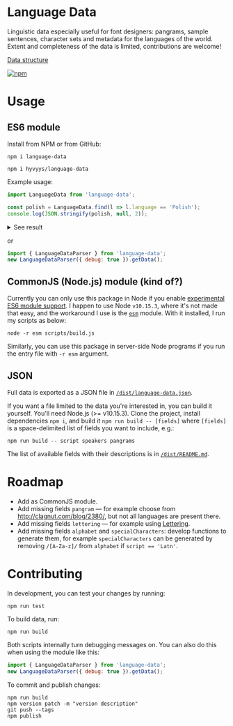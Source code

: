 # Language Data

Linguistic data especially useful for font designers: pangrams, sample sentences, character sets and metadata for the languages of the world. Extent and completeness of the data is limited, contributions are welcome!

[Data structure](https://github.com/hyvyys/language-data/blob/master/dist/README.md)

[![npm](https://img.shields.io/npm/v/language-data)](https://www.npmjs.com/package/language-data)

# Usage

## ES6 module

Install from NPM or from GitHub:

`npm i language-data`

`npm i hyvyys/language-data`

Example usage:

```javascript
import LanguageData from 'language-data';

const polish = LanguageData.find(l => l.language == 'Polish');
console.log(JSON.stringify(polish, null, 2));
```
<details><summary>See result</summary>

  ```
  ​{
    "language": "Polish",
    "region": "European",
    "speakers": 40000000,
    "pangrams": [
      "Koń i żółw grali w kości z piękną ćmą u źródła."
    ],
    "letterings": [
      "Aerofłot Bóbr Część Ćmić Dyndasz Ernest Farfocel Gringo Hochsztapler Irbis Jajko Krokus
       Lalka Łękotka Mąkami Nanizać Obrok Ósemka Poprzestań Quiz Rzeżączka Schniesz Świąt Tarty
       Uzurpator Victoria Warszawa Xero Yeti Złorzeczyć Źrebak Żółtko"
    ],
    "gotchas": [
      {
        "topic": "łł",
        "tags": [
          "metrics"
        ],
        "tests": [
          "Kołłątaj Piłka Ełk Półkole Półton PÓŁTON Radziwiłłów"
        ]
      }
    ],
    "specialCharacters": "Ą ą Ć ć Ę ę Ł ł Ń ń Ó ó Ś ś Ź ź Ż ż",
    "htmlTag": "pl",
    "opentypeTag": "PLK",
    "script": "Latn",
    "scriptName": "Latin",
    "sentences": [],
    "paragraphs": [],
    "smallcaps": [],
    "alphabet": "A a Ą ą B b C c Ć ć D d E e Ę ę F f G g H h I i J j K k L l Ł ł M m N n Ń ń O o Ó ó 
                 P p Q q R r S s Ś ś T t U u V v W w X x Y y Z z Ź ź Ż ż"
  }
  ```
</details>

or

```javascript
import { LanguageDataParser } from 'language-data';
new LanguageDataParser({ debug: true }).getData();
```

## CommonJS (Node.js) module (kind of?)

Currently you can only use this package in Node if you enable [experimental ES6 module support](https://nodejs.org/api/esm.html). I happen to use Node `v10.15.3`, where it's not made that easy, and the workaround I use is the [`esm`](https://www.npmjs.com/package/esm) module. With it installed, I run my scripts as below:

`node -r esm scripts/build.js`

Similarly, you can use this package in server-side Node programs if you run the entry file with `-r esm` argument.

## JSON
Full data is exported as a JSON file in [`/dist/language-data.json`](https://github.com/hyvyys/language-data/blob/master/dist/language-data.json).

If you want a file limited to the data you're interested in, you can build it yourself. You'll need Node.js (>= v10.15.3). Clone the project, install dependencies `npm i`, and build it `npm run build -- [fields]` where `[fields]` is a space-delimited list of fields you want to include, e.g.:

```
npm run build -- script speakers pangrams
```

The list of available fields with their descriptions is in [`/dist/README.md`](https://github.com/hyvyys/language-data/blob/master/dist/README.md).

# Roadmap

  * Add as CommonJS module.
  * Add missing fields `pangram` — for example choose from http://clagnut.com/blog/2380/, but not all languages are present there.
  * Add missing fields `lettering` — for example using [Lettering](https://hyvyys.github.io/Lettering/).
  * Add missing fields `alphabet` and `specialCharacters`: develop functions to generate them, for example `specialCharacters` can be generated by removing `/[A-Za-z]/` from `alphabet` if `script == 'Latn'`.

# Contributing

In development, you can test your changes by running:

```
npm run test
```

To build data, run:

```
npm run build
```

Both scripts internally turn debugging messages on.
You can also do this when using the module like this:

```javascript
import { LanguageDataParser } from 'language-data';
new LanguageDataParser({ debug: true }).getData();
```

To commit and publish changes:

```
npm run build
npm version patch -m "version description"
git push --tags
npm publish
```